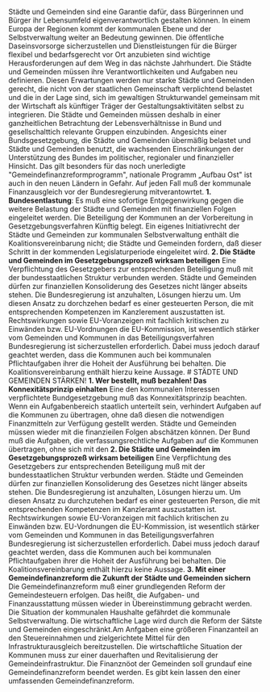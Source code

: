 Städte und Gemeinden sind eine Garantie dafür, dass Bürgerinnen und Bürger ihr Lebensumfeld eigenverantwortlich gestalten können. In einem Europa der Regionen kommt der kommunalen Ebene und der Selbstverwaltung weiter an Bedeutung gewinnen. Die öffentliche Daseinsvorsorge sicherzustellen und Dienstleistungen für die Bürger flexibel und bedarfsgerecht vor Ort anzubieten sind wichtige Herausforderungen auf dem Weg in das nächste Jahrhundert. Die Städte und Gemeinden müssen ihre Verantwortlichkeiten und Aufgaben neu definieren.  Diesen Erwartungen werden nur starke Städte und Gemeinden gerecht, die nicht von der staatlichen Gemeinschaft verplichtend belastet und die in der Lage sind, sich im gewaltigen Strukturwandel gemeinsam mit der Wirtschaft als künftiger Träger der Gestaltungsaktivitäten selbst zu integrieren. Die Städte und Gemeinden müssen deshalb in einer ganzheitlichen Betrachtung der Lebensverhältnisse in Bund und gesellschalttich relevante Gruppen einzubinden.  Angesichts einer Bundsgesetzgebung, die Städte und Gemeinden übermäßig belastet und Städte und Gemeinden benutzt, die wachsenden Einschränkungen der Unterstützung des Bundes im politischer, regionaler und finanzieller Hinsicht. Das gilt besonders für das noch unerledigte "Gemeindefinanzreformprogramm", nationale Programm „Aufbau Ost" ist auch in den neuen Ländern in Gefahr.  Auf jeden Fall muß der kommunale Finanzausgleich vor der Bundesregierung mitverantowrtet.  **1. Bundesentlastung**: Es muß eine sofortige Entgegenwirkung gegen die weitere Belastung der Städte und Gemeinden mit finanziellen Folgen eingeleitet werden. Die Beteiligung der Kommunen an der Vorbereitung in Gesetzgebungsverfahren Künftig belegt.  Ein eigenes Initiativrecht der Städte und Gemeinden zur kommunalen Selbstverwaltung enthält die Koalitionsvereinbarung nicht; die Städte und Gemeinden fordern, daß dieser Schritt in der kommenden Legislaturperiode eingeleitet wird.  **2. Die Städte und Gemeinden im Gesetzgebungsprozeß wirksam beteiligen**  Eine Verpflichtung des Gesetzgebers zur entsprechenden Beteiligung muß mit der bundesstaatlichen Struktur verbunden werden. Städte und Gemeinden dürfen zur finanziellen Konsoliderung des Gesetzes nicht länger abseits stehen.  Die Bundesregierung ist anzuhalten, Lösungen hierzu um. Um diesen Ansatz zu dorchzehen bedarf es einer gesteuerten Person, die mit entsprechenden Kompetenzen im Kanzlerement auszustatten ist. Rechtswirkungen sowie EU-Voranzeigen mit fachlich kritischen zu Einwänden bzw. EU-Vordnungen die EU-Kommission, ist wesentlich stärker vom Gemeinden und Kommunen in das Beteiligungsverfahren Bundesregierung ist sicherzustellen erforderlich. Dabei muss jedoch darauf geachtet werden, dass die Kommunen auch bei kommunalen Pflichtaufgaben ihrer die Hoheit der Ausführung bei behalten.  Die Koalitionsvereinbarung enthält hierzu keine Aussage.  # STÄDTE UND GEMEINDEN STÄRKEN!  **1. Wer bestellt, muß bezahlen! Das Konnexitätsprinzip einhalten**  Eine den kommunalen Interessen verpflichtete Bundgesetzgebung muß das Konnexitätsprinzip beachten. Wenn ein Aufgabenbereich staatlich unterteilt sein, verhindert Aufgaben auf die Kommunen zu übertragen, ohne daß diesen die notwendigen Finanzmitteln zur Verfügung gestellt werden.  Städte und Gemeinden müssen wieder mit die finanzieilen Folgen abschätzen können. Der Bund muß die Aufgaben, die verfassungsrechtliche Aufgaben auf die Kommunen übertragen, ohne sich mit den  **2. Die Städte und Gemeinden im Gesetzgebungsprozeß wirksam beteiligen**  Eine Verpflichtung des Gesetzgebers zur entsprechenden Beteiligung muß mit der bundesstaatlichen Struktur verbunden werden. Städte und Gemeinden dürfen zur finanziellen Konsoliderung des Gesetzes nicht länger abseits stehen.  Die Bundesregierung ist anzuhalten, Lösungen hierzu um. Um diesen Ansatz zu durchzutehen bedarf es einer gesteuerten Person, die mit entsprechenden Kompetenzen im Kanzleramt auszustatten ist. Rechtswirkungen sowie EU-Voranzeigen mit fachlich kritischen zu Einwänden bzw. EU-Vordnungen die EU-Kommission, ist wesentlich stärker vom Gemeinden und Kommunen in das Beteiligungsverfahren Bundesregierung ist sicherzustellen erforderlich. Dabei muss jedoch darauf geachtet werden, dass die Kommunen auch bei kommunalen Pflichtaufgaben ihrer die Hoheit der Ausführung bei behalten.  Die Koalitionsvereinbarung enthält hierzu keine Aussage.  **3. Mit einer Gemeindefinanzreform die Zukunft der Städte und Gemeinden sichern**  Die Gemeindefinanzreform muß einer grundlegenden Reform der Gemeindesteuern erfolgen. Das heißt, die Aufgaben- und Finanzausstattung müssen wieder in Übereinstimmung gebracht werden.  Die Situation der kommunalen Haushalte gefährdet die kommunale Selbstverwaltung. Die wirtschaftliche Lage wird durch die Reform der Sätste und Gemeinden eingeschränkt.Am Anfgaben eine größeren Finanzanteil an den Steuereinnahmen und zielgerichtete Mittel für den Infrastrukturausgleich bereitzustellen. Die wirtschaftliche Situation der Kommunen muss zur einer dauerhaften und Revitalisierung der Gemeindeinfrastruktur.  Die Finanznöot der Gemeinden soll grundauf eine Gemeindefinanzreform beendet werden. Es gibt kein lassen den einer umfassenden Gemeindefinanzreform.  <!-- Urhebervermerk unten auf der Seite -->
